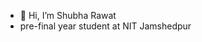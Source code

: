 - 👋 Hi, I’m Shubha Rawat
- pre-final year student at NIT Jamshedpur



<!---
Shubha932000/Shubha932000 is a ✨ special ✨ repository because its `README.md` (this file) appears on your GitHub profile.
You can click the Preview link to take a look at your changes.
--->
